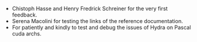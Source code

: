
* Chistoph Hasse and Henry Fredrick Schreiner for the very first feedback.
* Serena Macolini for testing the links of the reference documentation.
* For patiently and kindly to test and debug the issues of Hydra on Pascal cuda archs.
